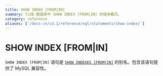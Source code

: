 ```yaml
---
title: SHOW INDEX [FROM|IN]
summary: TiDB 数据库中 SHOW INDEX [FROM|IN] 的使用概况。
category: reference
aliases: ['/docs-cn/v3.1/reference/sql/statements/show-index/']
---
```


# SHOW INDEX [FROM|IN]

`SHOW INDEX [FROM|IN]` 语句是 [`SHOW INDEXES [FROM|IN]`](/sql-statements/sql-statement-show-indexes.md) 的别名。包含该语句提供了 MySQL 兼容性。
